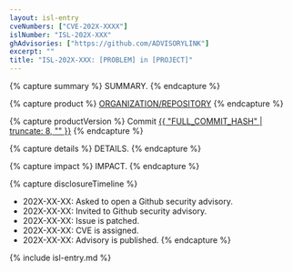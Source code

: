 ```yaml
---
layout: isl-entry
cveNumbers: ["CVE-202X-XXXX"]
islNumber: "ISL-202X-XXX"
ghAdvisories: ["https://github.com/ADVISORYLINK"]
excerpt: ""
title: "ISL-202X-XXX: [PROBLEM] in [PROJECT]"
---
```


{% capture summary %}
SUMMARY.
{% endcapture %}

{% capture product %}
[ORGANIZATION/REPOSITORY](https://github.com/ORGANIZATION/REPOSITORY)
{% endcapture %}

{% capture productVersion %}
Commit [{{ "FULL_COMMIT_HASH" | truncate: 8, "" }}](https://github.com/ORGANIZATION/REPOSITORY/commit/FULL_COMMIT_HASH)
{% endcapture %}

{% capture details %}
DETAILS.
{% endcapture %}

{% capture impact %}
IMPACT.
{% endcapture %}

{% capture disclosureTimeline %}
- 202X-XX-XX: Asked to open a Github security advisory.
- 202X-XX-XX: Invited to Github security advisory.
- 202X-XX-XX: Issue is patched.
- 202X-XX-XX: CVE is assigned.
- 202X-XX-XX: Advisory is published.
{% endcapture %}

{% include isl-entry.md %}
